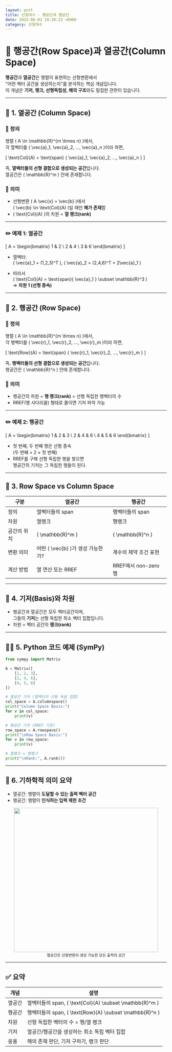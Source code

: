 ```yaml
---
layout: post
title: 선형대수 - 행공간과 열공간
date: 2025-06-02 19:20:23 +0900
category: 선형대수
---
```

# 🧭 행공간(Row Space)과 열공간(Column Space)

**행공간**과 **열공간**은 행렬이 표현하는 선형변환에서  
"어떤 벡터 공간을 생성하는지"를 분석하는 핵심 개념입니다.  
이 개념은 **기저, 랭크, 선형독립성, 해의 구조**와도 밀접한 관련이 있습니다.

---

## 📌 1. 열공간 (Column Space)

### 📘 정의

행렬 \( A \in \mathbb{R}^{m \times n} \)에서,  
각 열벡터를 \( \vec{a}_1, \vec{a}_2, ..., \vec{a}_n \)이라 하면,

\[
\text{Col}(A) = \text{span} \{ \vec{a}_1, \vec{a}_2, ..., \vec{a}_n \}
\]

즉, **열벡터들의 선형 결합으로 생성되는 공간**입니다.  
열공간은 \( \mathbb{R}^m \) 안에 존재합니다.

### 🧠 의미

- 선형변환 \( A \vec{x} = \vec{b} \)에서  
  \( \vec{b} \in \text{Col}(A) \)일 때만 **해가 존재**함
- \( \text{Col}(A) \)의 차원 = **열 랭크(rank)**

---

### ✏️ 예제 1: 열공간

\[
A =
\begin{bmatrix}
1 & 2 \\
2 & 4 \\
3 & 6
\end{bmatrix}
\]

- 열벡터:  
  \( \vec{a}_1 = (1,2,3)^T \), \( \vec{a}_2 = (2,4,6)^T = 2\vec{a}_1 \)

- 따라서  
  \( \text{Col}(A) = \text{span}\{ \vec{a}_1 \} \subset \mathbb{R}^3 \)  
  ⇒ **차원 1 (선형 종속)**

---

## 📌 2. 행공간 (Row Space)

### 📘 정의

행렬 \( A \in \mathbb{R}^{m \times n} \)에서,  
각 행벡터를 \( \vec{r}_1, \vec{r}_2, ..., \vec{r}_m \)이라 하면,

\[
\text{Row}(A) = \text{span} \{ \vec{r}_1, \vec{r}_2, ..., \vec{r}_m \}
\]

즉, **행벡터들의 선형 결합으로 생성되는 공간**입니다.  
행공간은 \( \mathbb{R}^n \) 안에 존재합니다.

### 🧠 의미

- 행공간의 차원 = **행 랭크(rank)** = 선형 독립한 행벡터의 수
- RREF(행 사다리꼴) 형태로 줄이면 기저 파악 가능

---

### ✏️ 예제 2: 행공간

\[
A =
\begin{bmatrix}
1 & 2 & 3 \\
2 & 4 & 6 \\
4 & 5 & 6
\end{bmatrix}
\]

- 첫 번째, 두 번째 행은 선형 종속  
  (두 번째 = 2 × 첫 번째)
- RREF를 구해 선형 독립한 행을 찾으면  
  행공간의 기저는 그 독립한 행들이 된다.

---

## 🔄 3. Row Space vs Column Space

| 구분 | 열공간 | 행공간 |
|------|--------|--------|
| 정의 | 열벡터들의 span | 행벡터들의 span |
| 차원 | 열랭크 | 행랭크 |
| 공간의 위치 | \( \mathbb{R}^m \) | \( \mathbb{R}^n \) |
| 변환 의미 | 어떤 \( \vec{b} \)가 생성 가능한가? | 계수의 제약 조건 표현 |
| 계산 방법 | 열 연산 또는 RREF | RREF에서 non-zero 행 |

---

## 🧮 4. 기저(Basis)와 차원

- 행공간과 열공간은 모두 벡터공간이며,  
  그들의 **기저**는 선형 독립한 최소 벡터 집합입니다.
- 차원 = 벡터 공간의 **랭크(rank)**

---

## 🧑‍💻 5. Python 코드 예제 (SymPy)

```python
from sympy import Matrix

A = Matrix([
    [1, 2, 3],
    [2, 4, 6],
    [4, 5, 6]
])

# 열공간 기저 (열벡터의 선형 독립 집합)
col_space = A.columnspace()
print("Column Space Basis:")
for v in col_space:
    print(v)

# 행공간 기저 (RREF 기준)
row_space = A.rowspace()
print("\nRow Space Basis:")
for v in row_space:
    print(v)

# 열랭크 = 행랭크
print("\nRank:", A.rank())
```

---

## 📐 6. 기하학적 의미 요약

- 열공간: 행렬이 **도달할 수 있는 출력 벡터 공간**
- 행공간: 행렬이 **인식하는 입력 제한 조건**

<div align="center">
  <img src="https://mathinsight.org/media/linear_transformation_column_space_example.png" width="450"/>
  <br/>
  <small>열공간은 선형변환이 생성 가능한 모든 출력의 공간</small>
</div>

---

## ✅ 요약

| 개념 | 설명 |
|------|------|
| 열공간 | 열벡터들의 span, \( \text{Col}(A) \subset \mathbb{R}^m \) |
| 행공간 | 행벡터들의 span, \( \text{Row}(A) \subset \mathbb{R}^n \) |
| 차원 | 선형 독립한 벡터의 수 = 행/열 랭크 |
| 기저 | 열공간/행공간을 생성하는 최소 독립 벡터 집합 |
| 응용 | 해의 존재 판단, 기저 구하기, 랭크 판단 |